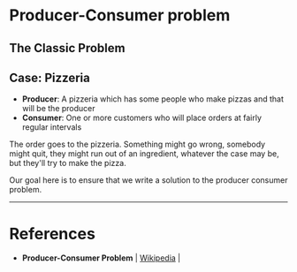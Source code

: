 # Producer-Consumer problem

## The Classic Problem

## Case: Pizzeria

- **Producer**: A pizzeria which has some people who make pizzas and that will be the producer
- **Consumer**: One or more customers who will place orders at fairly regular intervals

The order goes to the pizzeria. Something might go wrong, somebody might quit, they might run out of an ingredient, whatever the case may be, but they'll try to make the pizza.

Our goal here is to ensure that we write a solution to the producer consumer problem.

---

# References

- **Producer-Consumer Problem** | [Wikipedia](https://en.wikipedia.org/wiki/Producer%E2%80%93consumer_problem) |
